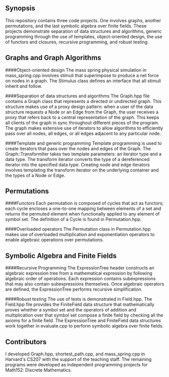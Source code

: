 ## Synopsis

<!---
At the top of the file there should be a short introduction and/ or overview that explains **what** the project is. This description should match descriptions added for package managers (Gemspec, package.json, etc.)
-->

This repository contains three code projects. One involves graphs, another permutations, and the last symbolic algebra over finite fields. These projects demonstrate separation of data structures and algorithms, generic programming through the use of templates, object-oriented design, the use of functors and closures, recursive programming, and robust testing. 

## Graphs and Graph Algorithms

<!---
A short description of the motivation behind the creation and maintenance of the project. This should explain **why** the project exists.
-->

####Object-oriented design
The mass spring physical simulation in mass\_spring.cpp involves stimuli that superimpose to produce a net force on nodes in a graph. The Stimulus class defines an interface that all stimuli inherit and follow.

####Separation of data structures and algorithms 
The Graph.hpp file contains a Graph class that represents a directed or undirected graph. This structure makes use of a proxy design pattern: when a user of the data structure requests a Node or an Edge from the Graph, the user receives a proxy that refers back to a central representation of the graph. This keeps all clients of the graph in sync throughout different pieces of the program. The graph makes extensive use of iterators to allow algorithms to efficiently pass over all nodes, all edges, or all edges adjacent to any particular node.

####Template and generic programming
Template programming is used to create iterators that pass over the nodes and edges of the Graph. The Graph::TransformIter takes two template parameters: an iterator type and a data type. The transform iterator converts the type of a dereferenced iterator into the specified data type. Creating node and edge iterators involves templating the transform iterator on the underlying container and the types of a Node or Edge.

## Permutations

####Functors
Each permutation is composed of cycles that act as functors; each cycle encloses a one-to-one mapping between elements of a set and returns the permuted element when functionally applied to any element of symbol set. The definition of a Cycle is found in Permutation.hpp. 

####Overloaded operators
The Permutation class in Permutation.hpp makes use of overloaded multiplication and exponentiation operators to enable algebraic operations over permutations. 

## Symbolic Algebra and Finite Fields

####Recursive Programming
The ExpressionTree header constructs an algebraic expression tree from a mathematical expression by following algebraic order of operations. Each expression contains subexpressions that may also contain subexpressions themselves. Once algebraic operators are defined, the ExpressionTree performs recursive simplification. 

####Robust testing
The use of tests is demonstrated in Field.hpp. The Field.hpp file provides the FiniteField data structure that mathematically proves whether a symbol set and the operators of addition and multiplication over that symbol set compose a finite field by checking all the axioms for a finite field. The ExpressionTree and FiniteField data structures work together in evaluate.cpp to perform symbolic algebra over finite fields. 


<!---
## Code Example
Show what the library does as concisely as possible, developers should be able to figure out **how** your project solves their problem by looking at the code example. Make sure the API you are showing off is obvious, and that your code is short and concise.
-->



<!---
## Installation
Provide code examples and explanations of how to get the project.
-->


<!---
## API Reference
Depending on the size of the project, if it is small and simple enough the reference docs can be added to the README. For medium size to larger projects it is important to at least provide a link to where the API reference docs live.
-->


<!---
## Tests
Describe and show how to run the tests with code examples.
-->

## Contributors

<!---
Let people know how they can dive into the project, include important links to things like issue trackers, irc, twitter accounts if applicable.
-->

I developed Graph.hpp, shortest\_path.cpp, and mass\_spring.cpp in Harvard's CS207 with the support of the teaching staff. The remaining programs were developed as independent programming projects for Math152: Discrete Mathematics. 


<!---
## License
A short snippet describing the license (MIT, Apache, etc.)
-->
